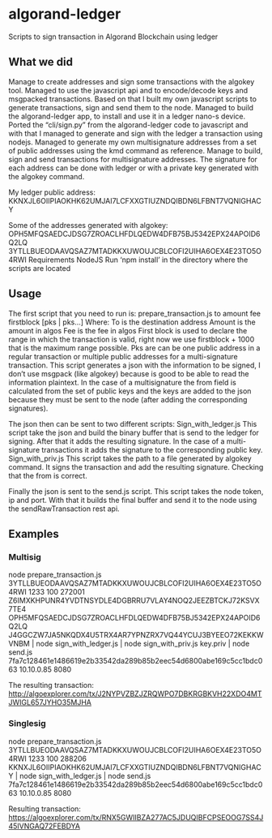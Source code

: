 # algorand-ledger
Scripts to sign transaction in Algorand Blockchain using ledger

## What we did
Manage to create addresses and sign some transactions with the algokey tool.
Managed to use the javascript api and to encode/decode keys and msgpacked transactions.
Based on that I built my own javascript scripts to generate transactions, sign and send them to the node.
Managed to build the algorand-ledger app, to install and use it in a ledger nano-s device.
Ported the “cli/sign.py” from the algorand-ledger code to javascript and with that I managed to generate and sign with the ledger a transaction using nodejs.
Managed to generate my own multisignature addresses from a set of public addresses using the kmd command as reference.
Manage to build, sign and send transactions for multisignature addresses. The signature for each address can be done with ledger or with a private key generated with the algokey command.

My ledger public address: 
    KKNXJL6OIIPIAOKHK62UMJAI7LCFXXGTIUZNDQIBDN6LFBNT7VQNIGHACY 

Some of the addresses generated with algokey:
OPH5MFQSAEDCJDSG7ZROACLHFDLQEDW4DFB75BJ5342EPX24APOID6Q2LQ
3YTLLBUEODAAVQSAZ7MTADKKXUWOUJCBLCOFI2UIHA6OEX4E23TO5O4RWI
Requirements
NodeJS
Run ‘npm install’ in the directory where the scripts are located 

## Usage

The first script that you need to run is: 
prepare_transaction.js to amount fee firstblock [pks | pks...]
Where: 
To is the destination address
Amount is the amount in algos
Fee is the fee in algos
First block is used to declare the range in which the transaction is valid, right now we use firstblock + 1000 that is the maximum range possible.
Pks are can be one public address in a regular transaction or multiple public addresses for a multi-signature transaction.
This script generates a json with the information to be signed, I don’t use msgpack (like algokey) because is good to be able to read the information plaintext.
In the case of a multisignature the from field is calculated from the set of public keys and the keys are added to the json because they must be sent to the node (after adding the corresponding signatures).

The json then can be sent to two different scripts:
Sign_with_ledger.js
This script take the json and build the binary buffer that is send to the ledger for signing. After that it adds the resulting signature. In the case of a multi-signature transactions it adds the signature to the corresponding public key.
Sign_with_priv.js
This script takes the path to a file generated by algokey command. It signs the transaction and add the resulting signature. Checking that the from is correct.

Finally the json is sent to the send.js script. This script takes the node token, ip and port. With that it builds the final buffer and send it to the node using the sendRawTransaction rest api.

## Examples

### Multisig
node prepare_transaction.js 3YTLLBUEODAAVQSAZ7MTADKKXUWOUJCBLCOFI2UIHA6OEX4E23TO5O4RWI 1233 100 272001 Z6IMXKHPUNR4YVDTNSYDLE4DGBRRU7VLAY4NOQ2JEEZBTCKJ72KSVX7TE4 OPH5MFQSAEDCJDSG7ZROACLHFDLQEDW4DFB75BJ5342EPX24APOID6Q2LQ J4GGCZW7JA5NKQDX4U5TRX4AR7YPNZRX7VQ44YCUJ3BYEEO72KEKKWVNBM  | node sign_with_ledger.js | node sign_with_priv.js key.priv | node send.js 7fa7c128461e1486619e2b33542da289b85b2eec54d6800abe169c5cc1bdc063 10.10.0.85 8080

The resulting transaction:
http://algoexplorer.com/tx/J2NYPVZBZJZRQWPO7DBKRGBKVH22XDO4MTJWIGL657JYHO35MJHA

### Singlesig
node prepare_transaction.js 3YTLLBUEODAAVQSAZ7MTADKKXUWOUJCBLCOFI2UIHA6OEX4E23TO5O4RWI 1233 100 288206 KKNXJL6OIIPIAOKHK62UMJAI7LCFXXGTIUZNDQIBDN6LFBNT7VQNIGHACY | node sign_with_ledger.js | node send.js 7fa7c128461e1486619e2b33542da289b85b2eec54d6800abe169c5cc1bdc063 10.10.0.85 8080

Resulting transaction:
https://algoexplorer.com/tx/RNX5GWIIBZA277AC5JDUQIBFCPSEOOG7SS4J45IVNGAQ72FEBDYA
